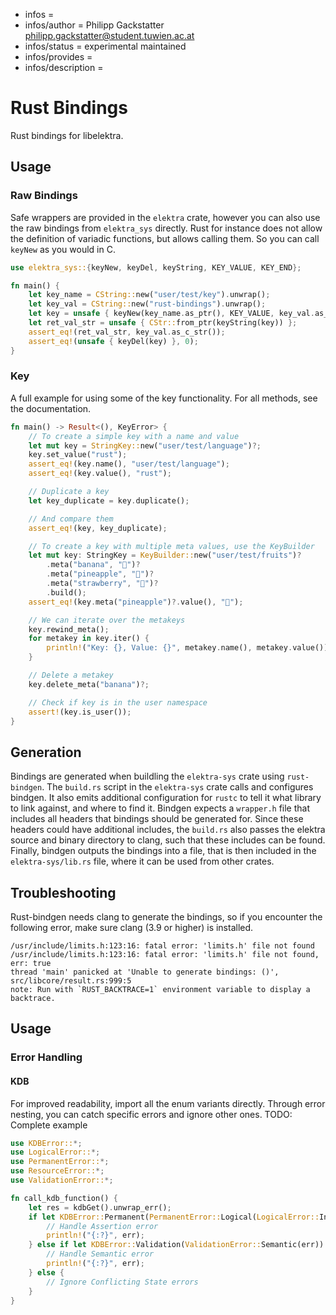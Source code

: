 - infos =
- infos/author = Philipp Gackstatter <philipp.gackstatter@student.tuwien.ac.at>
- infos/status = experimental maintained
- infos/provides =
- infos/description =

# Rust Bindings

Rust bindings for libelektra.

## Usage

### Raw Bindings

Safe wrappers are provided in the `elektra` crate, however you can also use the raw bindings from `elektra_sys` directly. Rust for instance does not allow the definition of variadic functions, but allows calling them. So you can call `keyNew` as you would in C.

```rust
use elektra_sys::{keyNew, keyDel, keyString, KEY_VALUE, KEY_END};

fn main() {
    let key_name = CString::new("user/test/key").unwrap();
    let key_val = CString::new("rust-bindings").unwrap();
    let key = unsafe { keyNew(key_name.as_ptr(), KEY_VALUE, key_val.as_ptr(), KEY_END) };
    let ret_val_str = unsafe { CStr::from_ptr(keyString(key)) };
    assert_eq!(ret_val_str, key_val.as_c_str());
    assert_eq!(unsafe { keyDel(key) }, 0);
}
```

### Key

A full example for using some of the key functionality. For all methods, see the documentation.

```rust
fn main() -> Result<(), KeyError> {
    // To create a simple key with a name and value
    let mut key = StringKey::new("user/test/language")?;
    key.set_value("rust");
    assert_eq!(key.name(), "user/test/language");
    assert_eq!(key.value(), "rust");

    // Duplicate a key
    let key_duplicate = key.duplicate();

    // And compare them
    assert_eq!(key, key_duplicate);

    // To create a key with multiple meta values, use the KeyBuilder
    let mut key: StringKey = KeyBuilder::new("user/test/fruits")?
        .meta("banana", "🍌")?
        .meta("pineapple", "🍍")?
        .meta("strawberry", "🍓")?
        .build();
    assert_eq!(key.meta("pineapple")?.value(), "🍍");

    // We can iterate over the metakeys
    key.rewind_meta();
    for metakey in key.iter() {
        println!("Key: {}, Value: {}", metakey.name(), metakey.value());
    }

    // Delete a metakey
    key.delete_meta("banana")?;

    // Check if key is in the user namespace
    assert!(key.is_user());
}
```

## Generation

Bindings are generated when buildling the `elektra-sys` crate using `rust-bindgen`. The `build.rs` script in the `elektra-sys` crate calls and configures bindgen. It also emits additional configuration for `rustc` to tell it what library to link against, and where to find it.
Bindgen expects a `wrapper.h` file that includes all headers that bindings should be generated for. Since these headers could have additional includes, the `build.rs` also passes the elektra source and binary directory to clang, such that these includes can be found.
Finally, bindgen outputs the bindings into a file, that is then included in the `elektra-sys/lib.rs` file, where it can be used from other crates.

## Troubleshooting

Rust-bindgen needs clang to generate the bindings, so if you encounter the following error, make sure clang (3.9 or higher) is installed.

```
/usr/include/limits.h:123:16: fatal error: 'limits.h' file not found
/usr/include/limits.h:123:16: fatal error: 'limits.h' file not found, err: true
thread 'main' panicked at 'Unable to generate bindings: ()', src/libcore/result.rs:999:5
note: Run with `RUST_BACKTRACE=1` environment variable to display a backtrace.
```

## Usage

### Error Handling

#### KDB

For improved readability, import all the enum variants directly. Through error nesting, you can catch specific errors and ignore other ones.
TODO: Complete example

```rust
use KDBError::*;
use LogicalError::*;
use PermanentError::*;
use ResourceError::*;
use ValidationError::*;

fn call_kdb_function() {
    let res = kdbGet().unwrap_err();
    if let KDBError::Permanent(PermanentError::Logical(LogicalError::Internal(err))) = res {
        // Handle Assertion error
        println!("{:?}", err);
    } else if let KDBError::Validation(ValidationError::Semantic(err)) = res {
        // Handle Semantic error
        println!("{:?}", err);
    } else {
        // Ignore Conflicting State errors
    }
}
```
